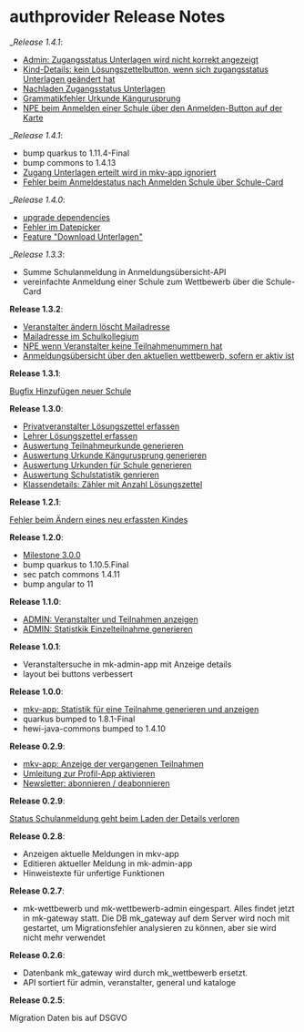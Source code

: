 # authprovider Release Notes

__Release 1.4.1_:

* [Admin: Zugangsstatus Unterlagen wird nicht korrekt angezeigt](https://github.com/heike2718/minikaenguru/issues/258)
* [Kind-Details: kein Lösungszettelbutton, wenn sich zugangsstatus Unterlagen geändert hat](https://github.com/heike2718/minikaenguru/issues/264)
* [Nachladen Zugangsstatus Unterlagen](https://github.com/heike2718/minikaenguru/issues/255)
* [Grammatikfehler Urkunde Kängurusprung](https://github.com/heike2718/minikaenguru/issues/256)
* [NPE beim Anmelden einer Schule über den Anmelden-Button auf der Karte](https://github.com/heike2718/minikaenguru/issues/261)

__Release 1.4.1_:

* bump quarkus to 1.11.4-Final
* bump commons to 1.4.13
* [Zugang Unterlagen erteilt wird in mkv-app ignoriert](https://github.com/heike2718/minikaenguru/issues/245)
* [Fehler beim Anmeldestatus nach Anmelden Schule über Schule-Card](https://github.com/heike2718/minikaenguru/issues/232)


__Release 1.4.0_:

* [upgrade dependencies](https://github.com/heike2718/minikaenguru/issues/233)
* [Fehler im Datepicker](https://github.com/heike2718/minikaenguru/issues/236)
* [Feature "Download Unterlagen"](https://github.com/heike2718/minikaenguru/issues/194)


__Release 1.3.3_:

* Summe Schulanmeldung in Anmeldungsübersicht-API
* vereinfachte Anmeldung einer Schule zum Wettbewerb über die Schule-Card


__Release 1.3.2__:

* [Veranstalter ändern löscht Mailadresse](https://github.com/heike2718/minikaenguru/issues/226)
* [Mailadresse im Schulkollegium](https://github.com/heike2718/minikaenguru/issues/228)
* [NPE wenn Veranstalter keine Teilnahmenummern hat](https://github.com/heike2718/minikaenguru/issues/224)
* [Anmeldungsübersicht über den aktuellen wettbewerb, sofern er aktiv ist](https://github.com/heike2718/minikaenguru/issues/173)


__Release 1.3.1__:

[Bugfix Hinzufügen neuer Schule](https://github.com/heike2718/minikaenguru/issues/225)

__Release 1.3.0__:

* [Privatveranstalter Lösungszettel erfassen](https://github.com/heike2718/minikaenguru/issues/163)
* [Lehrer Lösungszettel erfassen](https://github.com/heike2718/minikaenguru/issues/166)
* [Auswertung Teilnahmeurkunde generieren](https://github.com/heike2718/minikaenguru/issues/167)
* [Auswertung Urkunde Kängurusprung generieren](https://github.com/heike2718/minikaenguru/issues/211)
* [Auswertung Urkunden für Schule generieren](https://github.com/heike2718/minikaenguru/issues/210)
* [Auswertung Schulstatistik genrieren](https://github.com/heike2718/minikaenguru/issues/209)
* [Klassendetails: Zähler mit Anzahl Lösungszettel](https://github.com/heike2718/minikaenguru/issues/219)

__Release 1.2.1__:

[Fehler beim Ändern eines neu erfassten Kindes](https://github.com/heike2718/minikaenguru/issues/213)


__Release 1.2.0__:

* [Milestone 3.0.0](https://github.com/heike2718/minikaenguru/milestone/3)
* bump quarkus to 1.10.5.Final
* sec patch commons 1.4.11
* bump angular to 11

__Release 1.1.0__:

* [ADMIN: Veranstalter und Teilnahmen anzeigen](https://github.com/heike2718/minikaenguru/issues/35)
* [ADMIN: Statistkik Einzelteilnahme generieren](https://github.com/heike2718/minikaenguru/issues/180)

__Release 1.0.1__:

* Veranstaltersuche in mk-admin-app mit Anzeige details
* layout bei buttons verbessert

__Release 1.0.0__:

* [mkv-app: Statistik für eine Teilnahme generieren und anzeigen](https://github.com/heike2718/minikaenguru/issues/127)
* quarkus bumped to 1.8.1-Final
* hewi-java-commons bumped to 1.4.10

__Release 0.2.9__:

* [mkv-app: Anzeige der vergangenen Teilnahmen](https://github.com/heike2718/minikaenguru/issues/75)
* [Umleitung zur Profil-App aktivieren](https://github.com/heike2718/minikaenguru/issues/146)
* [Newsletter: abonnieren / deabonnieren](https://github.com/heike2718/minikaenguru/issues/155)



__Release 0.2.9__:

[Status Schulanmeldung geht beim Laden der Details verloren](https://github.com/heike2718/minikaenguru/issues/148)

__Release 0.2.8__:

* Anzeigen aktuelle Meldungen in mkv-app
* Editieren aktueller Meldung in mk-admin-app
* Hinweistexte für unfertige Funktionen


__Release 0.2.7__:

* mk-wettbewerb und mk-wettbewerb-admin eingespart. Alles findet jetzt in mk-gateway
  statt. Die DB mk_gateway auf dem Server wird noch mit gestartet, um Migrationsfehler
  analysieren zu können, aber sie wird nicht mehr verwendet

__Release 0.2.6__:

* Datenbank mk_gateway wird durch mk_wettbewerb ersetzt.
* API sortiert für admin, veranstalter, general und kataloge

__Release 0.2.5__:

Migration Daten bis auf DSGVO

